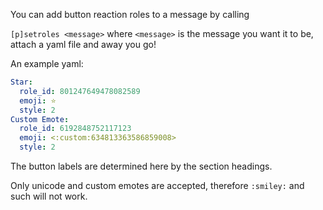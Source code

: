 You can add button reaction roles to a message by calling 

`[p]setroles <message>` where `<message>` is the message you want it to be, attach a yaml file and away you go!

An example yaml:
```yaml
Star:
  role_id: 801247649478082589
  emoji: ⭐
  style: 2
Custom Emote:
  role_id: 6192848752117123
  emoji: <:custom:634813363586859008>
  style: 2
```

The button labels are determined here by the section headings.

Only unicode and custom emotes are accepted, therefore `:smiley:` and such will not work.

